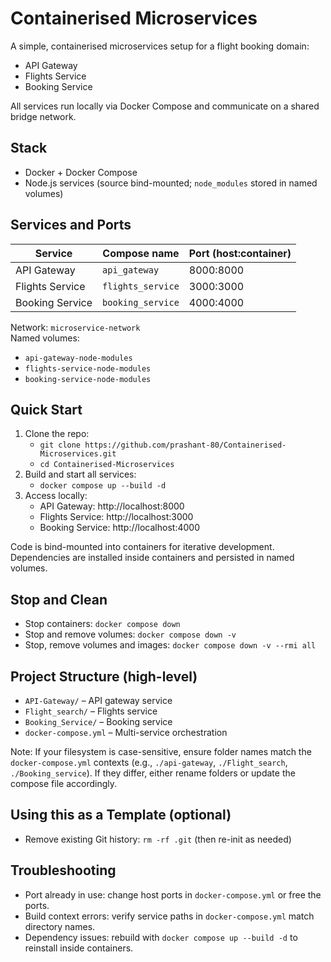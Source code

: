 # Containerised Microservices

A simple, containerised microservices setup for a flight booking domain:
- API Gateway
- Flights Service
- Booking Service

All services run locally via Docker Compose and communicate on a shared bridge network.

## Stack
- Docker + Docker Compose
- Node.js services (source bind-mounted; `node_modules` stored in named volumes)

## Services and Ports
| Service          | Compose name      | Port (host:container) |
|------------------|-------------------|------------------------|
| API Gateway      | `api_gateway`     | 8000:8000             |
| Flights Service  | `flights_service` | 3000:3000             |
| Booking Service  | `booking_service` | 4000:4000             |

Network: `microservice-network`  
Named volumes:
- `api-gateway-node-modules`
- `flights-service-node-modules`
- `booking-service-node-modules`

## Quick Start
1. Clone the repo:
   - `git clone https://github.com/prashant-80/Containerised-Microservices.git`
   - `cd Containerised-Microservices`
2. Build and start all services:
   - `docker compose up --build -d`
3. Access locally:
   - API Gateway: http://localhost:8000
   - Flights Service: http://localhost:3000
   - Booking Service: http://localhost:4000

Code is bind-mounted into containers for iterative development. Dependencies are installed inside containers and persisted in named volumes.

## Stop and Clean
- Stop containers: `docker compose down`
- Stop and remove volumes: `docker compose down -v`
- Stop, remove volumes and images: `docker compose down -v --rmi all`

## Project Structure (high-level)
- `API-Gateway/` – API gateway service
- `Flight_search/` – Flights service
- `Booking_Service/` – Booking service
- `docker-compose.yml` – Multi-service orchestration

Note: If your filesystem is case-sensitive, ensure folder names match the `docker-compose.yml` contexts (e.g., `./api-gateway`, `./Flight_search`, `./Booking_service`). If they differ, either rename folders or update the compose file accordingly.

## Using this as a Template (optional)
- Remove existing Git history: `rm -rf .git` (then re-init as needed)

## Troubleshooting
- Port already in use: change host ports in `docker-compose.yml` or free the ports.
- Build context errors: verify service paths in `docker-compose.yml` match directory names.
- Dependency issues: rebuild with `docker compose up --build -d` to reinstall inside containers.
